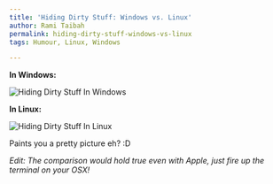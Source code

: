 ```yaml
---
title: 'Hiding Dirty Stuff: Windows vs. Linux'
author: Rami Taibah
permalink: hiding-dirty-stuff-windows-vs-linux
tags: Humour, Linux, Windows

---
```

**In Windows:**

![Hiding Dirty Stuff In Windows]({filename}/images/hiding-dirty-stuff-windows.jpg)

**In Linux:**

![Hiding Dirty Stuff In Linux]({filename}/images/hiding-dirty-stuff-linux.jpg)

Paints you a pretty picture eh? :D

*Edit: The comparison would hold true even with Apple, just fire up the terminal on your OSX!*
